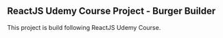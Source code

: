 ## ReactJS Udemy Course Project - Burger Builder

This project is build following ReactJS Udemy Course.